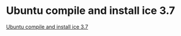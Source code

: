# Ubuntu compile and install ice 3.7
[Ubuntu compile and install ice 3.7](https://aiwithcloud.com/2022/09/16/ubuntu_compile_and_install_ice_3-7/)